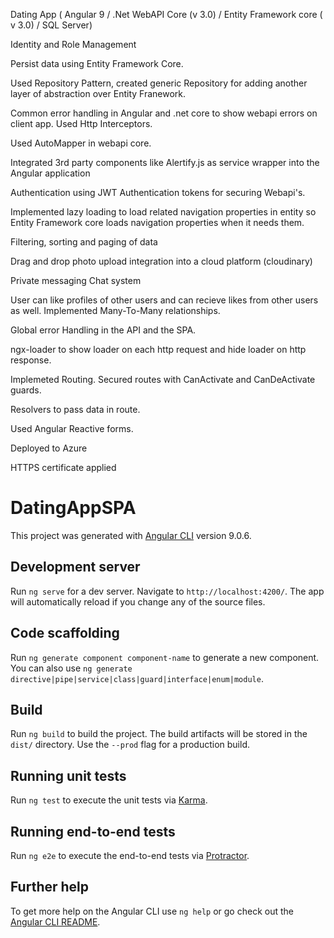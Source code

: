Dating App ( Angular 9 / .Net WebAPI Core (v 3.0) / Entity Framework core ( v 3.0) / SQL Server)

Identity and Role Management

Persist data using Entity Framework Core.

Used Repository Pattern, created generic Repository for adding another layer of abstraction over Entity Franework.

Common error handling in Angular and .net core to show webapi errors on client app. Used Http Interceptors.

Used AutoMapper in webapi core.

Integrated 3rd party components like Alertify.js as service wrapper into the Angular application

Authentication using JWT Authentication tokens for securing Webapi's.

Implemented lazy loading to load related navigation properties in entity so Entity Framework core loads navigation properties when it needs them.

Filtering, sorting and paging of data

Drag and drop photo upload integration into a cloud platform (cloudinary)

Private messaging Chat system

User can like profiles of other users and can recieve likes from other users as well. Implemented Many-To-Many relationships.

Global error Handling in the API and the SPA.

ngx-loader to show loader on each http request and hide loader on http response.

Implemeted Routing. Secured routes with CanActivate and CanDeActivate guards.

Resolvers to pass data in route.

Used Angular Reactive forms.

Deployed to Azure

HTTPS certificate applied


# DatingAppSPA


This project was generated with [Angular CLI](https://github.com/angular/angular-cli) version 9.0.6.


## Development server

Run `ng serve` for a dev server. Navigate to `http://localhost:4200/`. The app will automatically reload if you change any of the source files.

## Code scaffolding

Run `ng generate component component-name` to generate a new component. You can also use `ng generate directive|pipe|service|class|guard|interface|enum|module`.

## Build

Run `ng build` to build the project. The build artifacts will be stored in the `dist/` directory. Use the `--prod` flag for a production build.

## Running unit tests

Run `ng test` to execute the unit tests via [Karma](https://karma-runner.github.io).

## Running end-to-end tests

Run `ng e2e` to execute the end-to-end tests via [Protractor](http://www.protractortest.org/).

## Further help

To get more help on the Angular CLI use `ng help` or go check out the [Angular CLI README](https://github.com/angular/angular-cli/blob/master/README.md).

